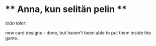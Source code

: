 # ** Anna, kun selitän pelin ** 

_todo later:_

new card designs - done, but haven't been able to put them inside the game.
